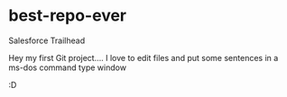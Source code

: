 # best-repo-ever
Salesforce Trailhead

Hey my first Git project.... I love to edit files and 
put some sentences in a ms-dos command type window

:D

